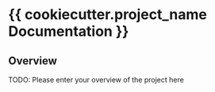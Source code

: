 # {{ cookiecutter.project_name Documentation }}

## Overview
TODO: Please enter your overview of the project here